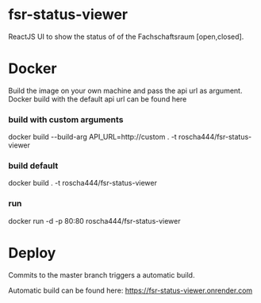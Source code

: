  # fsr-status-viewer
 ReactJS UI to show the status of of the Fachschaftsraum [open,closed].

# Docker

Build the image on your own machine and pass the api url as argument.
Docker build with the default api url can be found here

### build with custom arguments

docker build --build-arg API_URL=http://custom . -t roscha444/fsr-status-viewer

### build default

docker build . -t roscha444/fsr-status-viewer
### run

docker run -d -p 80:80 roscha444/fsr-status-viewer

# Deploy

Commits to the master branch triggers a automatic build.

Automatic build can be found here: https://fsr-status-viewer.onrender.com
